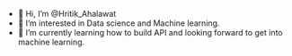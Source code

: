 - 👋 Hi, I’m @Hritik_Ahalawat
- 👀 I’m interested in Data science and Machine learning.
- 🌱 I’m currently learning how to build API and looking forward to get into machine learning.
